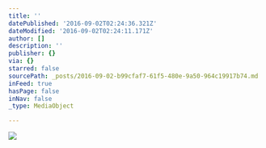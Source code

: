 ```yaml
---
title: ''
datePublished: '2016-09-02T02:24:36.321Z'
dateModified: '2016-09-02T02:24:11.171Z'
author: []
description: ''
publisher: {}
via: {}
starred: false
sourcePath: _posts/2016-09-02-b99cfaf7-61f5-480e-9a50-964c19917b74.md
inFeed: true
hasPage: false
inNav: false
_type: MediaObject

---
```

![](https://the-grid-user-content.s3-us-west-2.amazonaws.com/3fdb9a8d-394b-48f0-8605-c50ddbde1efc.jpg)